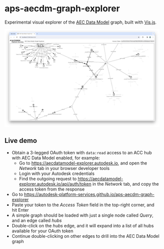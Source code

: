 # aps-aecdm-graph-explorer

Experimental visual explorer of the [AEC Data Model](https://aps.autodesk.com/en/docs/aecdatamodel-beta/v1/developers_guide/overview/) graph,
built with [Vis.js](https://visjs.github.io/vis-network/docs/network/nodes.html).

![Screenshot](./screenshot.png)

## Live demo

- Obtain a 3-legged OAuth token with `data:read` access to an ACC hub with AEC Data Model enabled, for example:
    - Go to https://aecdatamodel-explorer.autodesk.io, and open the _Network_ tab in your browser developer tools
    - Login with your Autodesk credentials
    - Find the outgoing request to https://aecdatamodel-explorer.autodesk.io/api/auth/token in the _Network_ tab, and copy the access token from the response
- Go to https://autodesk-platform-services.github.io/aps-aecdm-graph-explorer
- Paste your token to the _Access Token_ field in the top-right corner, and hit Enter
- A simple graph should be loaded with just a single node called _Query_, and an edge called _hubs_
- Double-click on the _hubs_ edge, and it will expand into a list of all hubs available for your OAuth token
- Continue double-clicking on other edges to drill into the AEC Data Model graph